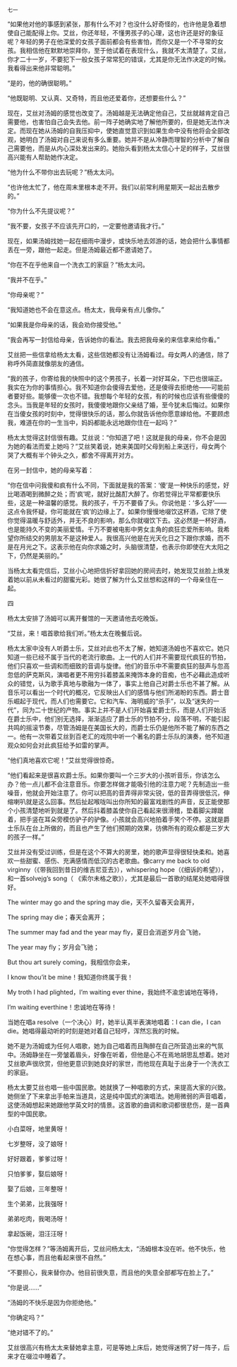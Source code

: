     七一 

   “如果他对他的事感到紧张，那有什么不对？也没什么好奇怪的，也许他是急着想使自己能配得上你。艾丝，你还年轻，不懂男孩子的心理，这也许还是好的象征呢？年轻的男子在他深爱的女孩子面前都会有些害怕，而你又是一个不寻常的女孩。我相信他在默默地崇拜你，至于他试着在表现什么，我就不太清楚了。艾丝，你才二十一岁，不要犯下一般女孩子常常犯的错误，尤其是你无法作决定的时候。我看得出来他非常聪明。”

   “是的，他的确很聪明。”

   “他既聪明、又认真、又奇特，而且他还爱着你，还想要些什么？”

   现在，艾丝对汤姆的感觉也改变了。汤姆越是无法确定他自己，艾丝就越肯定自己需要他，也害怕自己会失去他。前一阵子她确实地了解他所要的，但是她无法作决定。而现在她从汤姆的自我压抑中，使她直觉意识到如果生命中没有他将会全部改观，她明白了汤姆对自己来说有多么重要。她并不是从冷静而理智的分析中了解自己需要他，而是从内心深处发出来的。她抬头看到杨太太信心十足的样子，艾丝很高兴能有人帮助她作决定。

   “他为什么不带你出去玩呢？”杨太太问。

   “也许他太忙了，他在周末里根本走不开。我们以前常利用星期天一起出去散步的。”

   “你为什么不先提议呢？”

   “我不要，女孩子不应该先开口的，一定要他邀请我才行。”

   现在，如果汤姆找她一起在细雨中漫步，或快乐地去郊游的话，她会把什么事情都丢在一旁，跟他一起走。但是汤姆最近都不邀请她了。

   “你在不在乎他来自一个洗衣工的家庭？”杨太太问。

   “我并不在乎。”

   “你母亲呢？”

   “我知道她也不会在意这点。杨太太，我母亲有点儿像你。”

   “如果我是你母亲的话，我会劝你接受他。”

   “我会再写一封信给母亲，告诉她你的看法。我去把我母亲的来信拿来给你看。”

   艾丝把一些信拿给杨太太看，这些信她都没有让汤姆看过。母女两人的通信，除了称呼外简直就像朋友的通信。

   “我的孩子，你寄给我的快照中的这个男孩子，长着一对好耳朵，下巴也很端正。我实在为你的事情担心。我不知道你会傻得去爱他，还是傻得去拒绝他——可能前者要好些。能够傻一次也不错。我想每个年轻的女孩，有的时候也应该有些傻傻的念头。当我是年轻的女孩时，我傻傻地跟你父亲结了婚，至今犹未后悔过。如果你在当傻女孩的时刻中，觉得很快乐的话，那么你就告诉他你愿意嫁给他。不要顾虑我，难道在你的一生当中，妈妈都能永远地跟你住在一起吗？”

   杨太太觉得这封信很有趣。艾丝说：“你知道了吧！这就是我的母亲，你不会是因为她的看法而爱上她吗？”艾丝笑着说，她来美国时父母到船上来送行，母女两个哭了大概有半个钟头之久，都舍不得离开对方。

   在另一封信中，她的母亲写着：

   “你在信中问我傻和疯有什么不同，下面就是我的答案：‘傻’是一种快乐的感觉，好比喝酒喝到微醉之处；而‘疯’呢，就好比酩酊大醉了。你若觉得比平常都要快乐些，这是一种温馨的感觉。我的孩子，千万不要昏了头。你说他是：‘多么好’——这点令我怀疑，你可能就在‘疯’的边缘上了。如果你慢慢地啜饮这杯酒，它除了使你觉得温暖与舒适外，并无不良的影响，那么你就啜饮下去。这必然是一杯好酒，也是能持久不变的美丽爱情。千万不要被电影中男女主角的疯狂恋爱所影响。我希望你所结交的男朋友不是这种爱人。我很高兴他是在光天化日之下跟你求婚，而不是在月光之下。这表示他在向你求婚之时，头脑很清楚，也表示你即使在大太阳之下，仍然是美丽的。”

   当杨太太看完信后，艾丝小心地把信折好拿回她的房间去时，她发现艾丝脸上焕发着她以前从未看过的甜蜜光彩。她很了解为什么艾丝想和这样的一个母亲住在一起。

   四

   杨太太安排了汤姆可以离开餐馆的一天邀请他去吃晚饭。

   “艾丝，来！唱首歌给我们听。”杨太太在晚餐后说。

   杨太太家中没有人听爵士乐，艾丝对此也不太了解，她知道汤姆也不喜欢它。她只知道一些已经不属于当代的老流行歌曲。上一代的人们并不需要现代疯狂的节拍，他们只喜欢一些调和而细致的音调与旋律。他们的音乐中不需要疯狂的鼓声与忽高忽低的萨克斯风，演唱者更不用穷抖着膝盖来掩饰本身的音痴，也不必藉此造成听众的错觉，认为歌手真地与歌融为一体了，事实上他自己对爵士乐也不甚了解。从音乐可以看出一个时代的概况，它反映出人们的感情与他们所渴盼的东西。爵士音乐崛起于现代，而人们也需要它。它和汽车、海明威的“杀手”，以及“迷失的一代”，同为二十世纪的产物。事实上并不是人们开始喜爱爵士乐，而是人们开始活在爵士乐中，他们别无选择，渐渐适应了爵士乐的节拍不分，段落不明，不能引起共鸣的摇滚节奏，尽管汤姆是在美国长大的，而爵士乐仍是他所不能了解的东西之一。他有一次带着艾丝到百老汇的戏院中听一个著名的爵士乐队的演奏，他不知道观众如何会对此疯狂给予如雷的掌声。

   “他们真地喜欢它呢！”艾丝觉得很惊奇。

   “他们看起来是很喜欢爵士乐。如果你要叫一个三岁大的小孩听音乐，你该怎么办？他一点儿都不会注意音乐。你要怎样做才能吸引他的注意力呢？先制造出一些噪音，他就会开始注意了。你可以把高的音弄得非常尖锐，低的音弄得很低沉，伸缩喇叭就是这么回事。然后扯起喉咙叫出你所知的最富戏剧性的声音，反正能使那个小孩清楚地听到就是了。然后抖着膝盖使你自己看起来很滑稽，垫着脚尖蹲踞着，把手竖在耳朵旁模仿驴子的驴像。小孩就会高兴地拍着手笑个不停。这就是爵士乐队在台上所做的，而且也产生了他们预期的效果，彷佛所有的观众都是三岁大的孩子一样。”

   艾丝并没有受过训练，但是在这个不算大的房里，她的歌声显得很轻快柔和。她喜欢一些甜蜜、感伤、充满感情而低沉的古老歌曲。像carry me back to old virginny（《带我回到昔日的维吉尼亚去》），whispering hope（《细诉的希望》），和一首solvejg’s song（ 《索尔未格之歌》），尤其是最后一首歌的结尾处她唱得很好。

   The winter may go and the spring may die，天不久留春天会离开，

   The spring may die；春天会离开；

   The summer may fad and the year may fly，夏日会消逝岁月会飞驰，

   The year may fly；岁月会飞驰；

   But thou art surely coming，我相信你会来，

   I know thou’it be mine！我知道你终属于我！

   My troth I had plighted，I’m waiting ever thine，我始终不渝忠诚地在等待，

   I’m waiting everthine！忠诚地在等待！

   当她在唱a resolve（一个决心）时，她半认真半表演地唱着：I can die，I can die。她唱得最动听的时刻是她对着自己轻哼，浑然忘我的时候。

   她不是为汤姆或为任何人唱歌，她为自己唱着而且陶醉在自己所营造出来的气氛中。汤姆静坐在一旁皱着眉头，好像在听着，但他是心不在焉地胡思乱想着。她对艾丝歌声很欣赏，但他更意识到她良好的家世，而他现在真耻于出身于一个洗衣工的家庭。

   杨太太要艾丝也唱一些中国民歌。她就换了一种唱歌的方式，来提高大家的兴致。她侧坐了下来拿出手帕来当道具，这是纯中国式的演唱法。她用微弱的声音唱着，这使汤姆想起来她跟他学英文时的情景。这首歌的曲调和歌词都很悲伤，是一首典型的中国民歌。

   小白菜呀，地里黄呀！

   七岁整呀，没了娘呀！

   好好跟着，爹爹过呀！

   只怕爹爹，娶后娘呀！

   娶了后娘，三年整呀！

   生个弟弟，比我强呀！

   弟弟吃肉，我喝汤呀！

   拿起饭碗，泪汪汪呀！

   “你觉得怎样？”等汤姆离开后，艾丝问杨太太，“汤姆根本没在听。他不快乐，他在想心事，而且他看起来很不自然。”

   “不要担心，我来替你办。他目前很失意，而且他的失意全部都写在脸上了。”

   “你是说……”

   “汤姆的不快乐是因为你拒绝他。”

   “你确定吗？”

   “绝对错不了的。”

   艾丝很高兴有杨太太来替她拿主意，可是等她上床后，她觉得迷惘了好一阵子，后来才在啜泣中睡着了。

